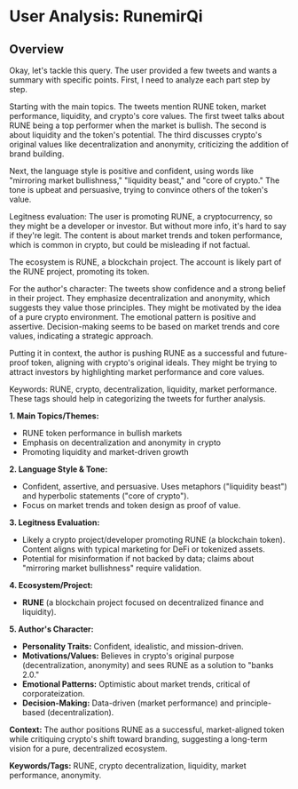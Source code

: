 # User Analysis: RunemirQi

## Overview

<think>
Okay, let's tackle this query. The user provided a few tweets and wants a summary with specific points. First, I need to analyze each part step by step.

Starting with the main topics. The tweets mention RUNE token, market performance, liquidity, and crypto's core values. The first tweet talks about RUNE being a top performer when the market is bullish. The second is about liquidity and the token's potential. The third discusses crypto's original values like decentralization and anonymity, criticizing the addition of brand building.

Next, the language style is positive and confident, using words like "mirroring market bullishness," "liquidity beast," and "core of crypto." The tone is upbeat and persuasive, trying to convince others of the token's value.

Legitness evaluation: The user is promoting RUNE, a cryptocurrency, so they might be a developer or investor. But without more info, it's hard to say if they're legit. The content is about market trends and token performance, which is common in crypto, but could be misleading if not factual.

The ecosystem is RUNE, a blockchain project. The account is likely part of the RUNE project, promoting its token.

For the author's character: The tweets show confidence and a strong belief in their project. They emphasize decentralization and anonymity, which suggests they value those principles. They might be motivated by the idea of a pure crypto environment. The emotional pattern is positive and assertive. Decision-making seems to be based on market trends and core values, indicating a strategic approach.

Putting it in context, the author is pushing RUNE as a successful and future-proof token, aligning with crypto's original ideals. They might be trying to attract investors by highlighting market performance and core values.

Keywords: RUNE, crypto, decentralization, liquidity, market performance. These tags should help in categorizing the tweets for further analysis.
</think>

**1. Main Topics/Themes:**  
- RUNE token performance in bullish markets  
- Emphasis on decentralization and anonymity in crypto  
- Promoting liquidity and market-driven growth  

**2. Language Style & Tone:**  
- Confident, assertive, and persuasive. Uses metaphors ("liquidity beast") and hyperbolic statements ("core of crypto").  
- Focus on market trends and token design as proof of value.  

**3. Legitness Evaluation:**  
- Likely a crypto project/developer promoting RUNE (a blockchain token). Content aligns with typical marketing for DeFi or tokenized assets.  
- Potential for misinformation if not backed by data; claims about "mirroring market bullishness" require validation.  

**4. Ecosystem/Project:**  
- **RUNE** (a blockchain project focused on decentralized finance and liquidity).  

**5. Author's Character:**  
- **Personality Traits:** Confident, idealistic, and mission-driven.  
- **Motivations/Values:** Believes in crypto's original purpose (decentralization, anonymity) and sees RUNE as a solution to "banks 2.0."  
- **Emotional Patterns:** Optimistic about market trends, critical of corporateization.  
- **Decision-Making:** Data-driven (market performance) and principle-based (decentralization).  

**Context:** The author positions RUNE as a successful, market-aligned token while critiquing crypto's shift toward branding, suggesting a long-term vision for a pure, decentralized ecosystem.  

**Keywords/Tags:** RUNE, crypto decentralization, liquidity, market performance, anonymity.